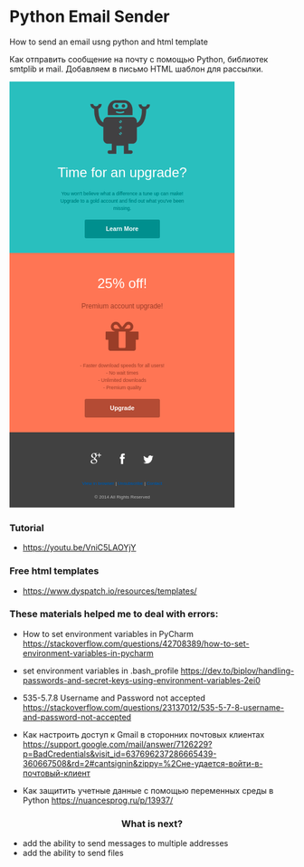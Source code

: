 # Python Email Sender
How to send an email usng python and html template
</br>

Как отправить сообщение на почту с помощью Python,
библиотек smtplib и mail.
Добавляем в письмо HTML шаблон для рассылки.

<img src="images/free_template.png">

### Tutorial
- https://youtu.be/VniC5LAOYjY

### Free html templates
- https://www.dyspatch.io/resources/templates/

### These materials helped me to deal with errors:
- How to set environment variables in PyCharm
https://stackoverflow.com/questions/42708389/how-to-set-environment-variables-in-pycharm

- set environment variables in .bash_profile
https://dev.to/biplov/handling-passwords-and-secret-keys-using-environment-variables-2ei0
  
- 535-5.7.8 Username and Password not accepted
https://stackoverflow.com/questions/23137012/535-5-7-8-username-and-password-not-accepted
  
- Как настроить доступ к Gmail в сторонних почтовых клиентах
https://support.google.com/mail/answer/7126229?p=BadCredentials&visit_id=637696237286665439-360667508&rd=2#cantsignin&zippy=%2Cне-удается-войти-в-почтовый-клиент
  
- Как защитить учетные данные с помощью переменных среды в Python
https://nuancesprog.ru/p/13937/

### <p align="center"> What is next?</p>
- add the ability to send messages to multiple addresses
- add the ability to send files

